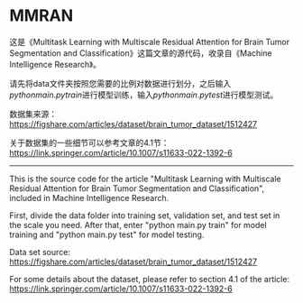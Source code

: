 # MMRAN
这是《Multitask Learning with Multiscale Residual Attention for Brain Tumor Segmentation and Classification》这篇文章的源代码，收录自《Machine Intelligence Research》。

请先将data文件夹按照您需要的比例对数据进行划分，之后输入$python main.py train$进行模型训练，输入$python main.py test$进行模型测试。

数据集来源：https://figshare.com/articles/dataset/brain_tumor_dataset/1512427

关于数据集的一些细节可以参考文章的4.1节：https://link.springer.com/article/10.1007/s11633-022-1392-6

-----------------------
This is the source code for the article "Multitask Learning with Multiscale Residual Attention for Brain Tumor Segmentation and Classification", included in Machine Intelligence Research.

First, divide the data folder into training set, validation set, and test set in the scale you need. After that, enter "python main.py train" for model training and "python main.py test" for model testing.

Data set source: https://figshare.com/articles/dataset/brain_tumor_dataset/1512427

For some details about the dataset, please refer to section 4.1 of the article: https://link.springer.com/article/10.1007/s11633-022-1392-6
